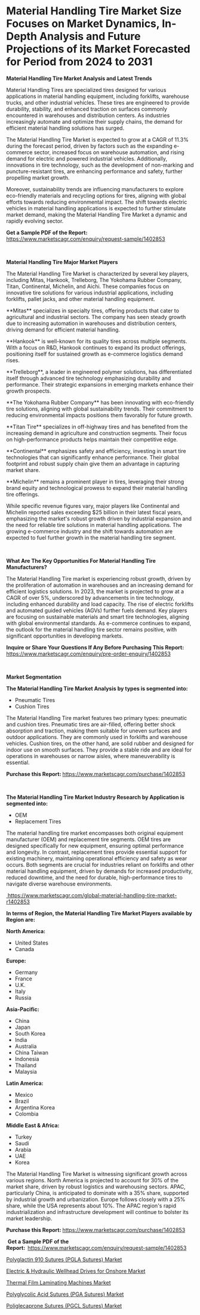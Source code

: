 <p><h1>Material Handling Tire Market Size Focuses on Market Dynamics, In-Depth Analysis and Future Projections of its Market Forecasted for Period from 2024 to 2031</h1></p><p><strong>Material Handling Tire Market Analysis and Latest Trends</strong></p>
<p><p>Material Handling Tires are specialized tires designed for various applications in material handling equipment, including forklifts, warehouse trucks, and other industrial vehicles. These tires are engineered to provide durability, stability, and enhanced traction on surfaces commonly encountered in warehouses and distribution centers. As industries increasingly automate and optimize their supply chains, the demand for efficient material handling solutions has surged.</p><p>The Material Handling Tire Market is expected to grow at a CAGR of 11.3% during the forecast period, driven by factors such as the expanding e-commerce sector, increased focus on warehouse automation, and rising demand for electric and powered industrial vehicles. Additionally, innovations in tire technology, such as the development of non-marking and puncture-resistant tires, are enhancing performance and safety, further propelling market growth.</p><p>Moreover, sustainability trends are influencing manufacturers to explore eco-friendly materials and recycling options for tires, aligning with global efforts towards reducing environmental impact. The shift towards electric vehicles in material handling applications is expected to further stimulate market demand, making the Material Handling Tire Market a dynamic and rapidly evolving sector.</p></p>
<p><strong>Get a Sample PDF of the Report:&nbsp;</strong> <a href="https://www.marketscagr.com/enquiry/request-sample/1402853?utm_campaign=1802&utm_medium=2&utm_source=Github&utm_content=ia&utm_term=23102024&utm_id=material-handling-tire">https://www.marketscagr.com/enquiry/request-sample/1402853</a></p>
<p>&nbsp;</p>
<p><strong>Material Handling Tire Major Market Players</strong></p>
<p><p>The Material Handling Tire Market is characterized by several key players, including Mitas, Hankook, Trelleborg, The Yokohama Rubber Company, Titan, Continental, Michelin, and Aichi. These companies focus on innovative tire solutions for various industrial applications, including forklifts, pallet jacks, and other material handling equipment.</p><p>**Mitas** specializes in specialty tires, offering products that cater to agricultural and industrial sectors. The company has seen steady growth due to increasing automation in warehouses and distribution centers, driving demand for efficient material handling.</p><p>**Hankook** is well-known for its quality tires across multiple segments. With a focus on R&D, Hankook continues to expand its product offerings, positioning itself for sustained growth as e-commerce logistics demand rises.</p><p>**Trelleborg**, a leader in engineered polymer solutions, has differentiated itself through advanced tire technology emphasizing durability and performance. Their strategic expansions in emerging markets enhance their growth prospects.</p><p>**The Yokohama Rubber Company** has been innovating with eco-friendly tire solutions, aligning with global sustainability trends. Their commitment to reducing environmental impacts positions them favorably for future growth.</p><p>**Titan Tire** specializes in off-highway tires and has benefited from the increasing demand in agriculture and construction segments. Their focus on high-performance products helps maintain their competitive edge.</p><p>**Continental** emphasizes safety and efficiency, investing in smart tire technologies that can significantly enhance performance. Their global footprint and robust supply chain give them an advantage in capturing market share.</p><p>**Michelin** remains a prominent player in tires, leveraging their strong brand equity and technological prowess to expand their material handling tire offerings.</p><p>While specific revenue figures vary, major players like Continental and Michelin reported sales exceeding $25 billion in their latest fiscal years, emphasizing the market's robust growth driven by industrial expansion and the need for reliable tire solutions in material handling applications. The growing e-commerce industry and the shift towards automation are expected to fuel further growth in the material handling tire segment.</p></p>
<p>&nbsp;</p>
<p><strong>What Are The Key Opportunities For Material Handling Tire Manufacturers?</strong></p>
<p><p>The Material Handling Tire market is experiencing robust growth, driven by the proliferation of automation in warehouses and an increasing demand for efficient logistics solutions. In 2023, the market is projected to grow at a CAGR of over 5%, underscored by advancements in tire technology, including enhanced durability and load capacity. The rise of electric forklifts and automated guided vehicles (AGVs) further fuels demand. Key players are focusing on sustainable materials and smart tire technologies, aligning with global environmental standards. As e-commerce continues to expand, the outlook for the material handling tire sector remains positive, with significant opportunities in developing markets.</p></p>
<p><strong>Inquire or Share Your Questions If Any Before Purchasing This Report:</strong> <a href="https://www.marketscagr.com/enquiry/pre-order-enquiry/1402853?utm_campaign=1802&utm_medium=2&utm_source=Github&utm_content=ia&utm_term=23102024&utm_id=material-handling-tire">https://www.marketscagr.com/enquiry/pre-order-enquiry/1402853</a></p>
<p>&nbsp;</p>
<p><strong>Market Segmentation</strong></p>
<p><strong>The Material Handling Tire Market Analysis by types is segmented into:</strong></p>
<p><ul><li>Pneumatic Tires</li><li>Cushion Tires</li></ul></p>
<p><p>The Material Handling Tire market features two primary types: pneumatic and cushion tires. Pneumatic tires are air-filled, offering better shock absorption and traction, making them suitable for uneven surfaces and outdoor applications. They are commonly used in forklifts and warehouse vehicles. Cushion tires, on the other hand, are solid rubber and designed for indoor use on smooth surfaces. They provide a stable ride and are ideal for operations in warehouses or narrow aisles, where maneuverability is essential.</p></p>
<p><strong>Purchase this Report:&nbsp;</strong><a href="https://www.marketscagr.com/purchase/1402853?utm_campaign=1802&utm_medium=2&utm_source=Github&utm_content=ia&utm_term=23102024&utm_id=material-handling-tire">https://www.marketscagr.com/purchase/1402853</a></p>
<p>&nbsp;</p>
<p><strong>The Material Handling Tire Market Industry Research by Application is segmented into:</strong></p>
<p><ul><li>OEM</li><li>Replacement Tires</li></ul></p>
<p><p>The material handling tire market encompasses both original equipment manufacturer (OEM) and replacement tire segments. OEM tires are designed specifically for new equipment, ensuring optimal performance and longevity. In contrast, replacement tires provide essential support for existing machinery, maintaining operational efficiency and safety as wear occurs. Both segments are crucial for industries reliant on forklifts and other material handling equipment, driven by demands for increased productivity, reduced downtime, and the need for durable, high-performance tires to navigate diverse warehouse environments.</p></p>
<p><a href="https://www.marketscagr.com/global-material-handling-tire-market-r1402853?utm_campaign=1802&utm_medium=2&utm_source=Github&utm_content=ia&utm_term=23102024&utm_id=material-handling-tire">&nbsp;https://www.marketscagr.com/global-material-handling-tire-market-r1402853</a></p>
<p><strong>In terms of Region, the Material Handling Tire Market Players available by Region are:</strong></p>
<p>
    <p> <strong> North America: </strong>
        <ul>
            <li>United States</li>
            <li>Canada</li>
        </ul>
        </p> 
    <p> <strong> Europe: </strong>
        <ul>
            <li>Germany</li>
            <li>France</li>
            <li>U.K.</li>
            <li>Italy</li>
            <li>Russia</li>
        </ul>
        </p> 
    <p> <strong> Asia-Pacific: </strong>
        <ul>
            <li>China</li>
            <li>Japan</li>
            <li>South Korea</li>
            <li>India</li>
            <li>Australia</li>
            <li>China Taiwan</li>
            <li>Indonesia</li>
            <li>Thailand</li>
            <li>Malaysia</li>
        </ul>
        </p> 
    <p> <strong> Latin America: </strong>
        <ul>
            <li>Mexico</li>
            <li>Brazil</li>
            <li>Argentina Korea</li>
            <li>Colombia</li>
        </ul>
        </p> 
    <p> <strong> Middle East & Africa: </strong>
        <ul>
            <li>Turkey</li>
            <li>Saudi</li>
            <li>Arabia</li>
            <li>UAE</li>
            <li>Korea</li>
        </ul>
    </p>
    </p>
<p><p>The Material Handling Tire Market is witnessing significant growth across various regions. North America is projected to account for 30% of the market share, driven by robust logistics and warehousing sectors. APAC, particularly China, is anticipated to dominate with a 35% share, supported by industrial growth and urbanization. Europe follows closely with a 25% share, while the USA represents about 10%. The APAC region's rapid industrialization and infrastructure development will continue to bolster its market leadership.</p></p>
<p><strong>Purchase this Report: </strong><a href="https://www.marketscagr.com/purchase/1402853?utm_campaign=1802&utm_medium=2&utm_source=Github&utm_content=ia&utm_term=23102024&utm_id=material-handling-tire">https://www.marketscagr.com/purchase/1402853</a></p>
<p>&nbsp;<strong>Get a Sample PDF of the Report:&nbsp;&nbsp;</strong><a href="https://www.marketscagr.com/enquiry/request-sample/1402853?utm_campaign=1802&utm_medium=2&utm_source=Github&utm_content=ia&utm_term=23102024&utm_id=material-handling-tire">https://www.marketscagr.com/enquiry/request-sample/1402853</a></p>
<p><strong></strong></p>
<p><p><a href="https://www.linkedin.com/pulse/polyglactin-910-sutures-pgla-market-segmentation-applications-dfgtc?utm_campaign=1802&utm_medium=2&utm_source=Github&utm_content=ia&utm_term=23102024&utm_id=material-handling-tire">Polyglactin 910 Sutures (PGLA Sutures) Market</a></p><p><a href="https://www.linkedin.com/pulse/electric-hydraulic-wellhead-drives-onshore-market-size-type-p5ipf?utm_campaign=1802&utm_medium=2&utm_source=Github&utm_content=ia&utm_term=23102024&utm_id=material-handling-tire">Electric & Hydraulic Wellhead Drives for Onshore Market</a></p><p><a href="https://www.linkedin.com/pulse/thermal-film-laminating-machines-spectrum-usage-patterns-sector-gufjf?utm_campaign=1802&utm_medium=2&utm_source=Github&utm_content=ia&utm_term=23102024&utm_id=material-handling-tire">Thermal Film Laminating Machines Market</a></p><p><a href="https://www.linkedin.com/pulse/emerging-polyglycolic-acid-sutures-pga-market-opportunities-l4pyc?utm_campaign=1802&utm_medium=2&utm_source=Github&utm_content=ia&utm_term=23102024&utm_id=material-handling-tire">Polyglycolic Acid Sutures (PGA Sutures) Market</a></p><p><a href="https://www.linkedin.com/pulse/pulse-poliglecaprone-sutures-pgcl-rhythms-change-market-resonance-cuqic?utm_campaign=1802&utm_medium=2&utm_source=Github&utm_content=ia&utm_term=23102024&utm_id=material-handling-tire">Poliglecaprone Sutures (PGCL Sutures) Market</a></p></p>